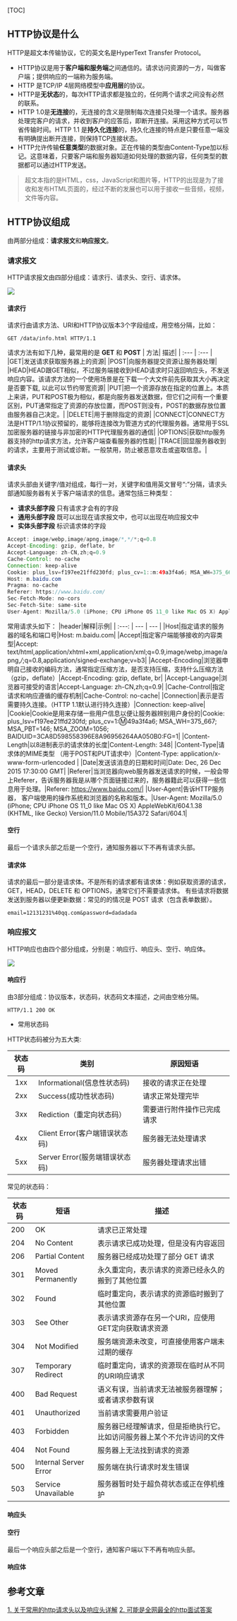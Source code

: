 [TOC]
## HTTP协议是什么
HTTP是超文本传输协议，它的英文名是HyperText Transfer Protocol。

- HTTP协议是用于**客户端和服务端**之间通信的。请求访问资源的一方，叫做客户端；提供响应的一端称为服务端。
- HTTP 是TCP/IP 4层网络模型中**应用层**的协议。
- HTTP是**无状态**的，每次HTTP请求都是独立的，任何两个请求之间没有必然的联系。
- HTTP 1.0是**无连接**的，无连接的含义是限制每次连接只处理一个请求。服务器处理完客户的请求，并收到客户的应答后，即断开连接。采用这种方式可以节省传输时间。HTTP 1.1 是**持久化连接**的，持久化连接的特点是只要任意一端没有明确提出断开连接，则保持TCP连接状态。
- HTTP允许传输**任意类型**的数据对象。正在传输的类型由Content-Type加以标记。这意味着，只要客户端和服务器知道如何处理的数据内容，任何类型的数据都可以通过HTTP发送。

> 超文本指的是HTML，css，JavaScript和图片等，HTTP的出现是为了接收和发布HTML页面的，经过不断的发展也可以用于接收一些音频，视频，文件等内容。

## HTTP协议组成
由两部分组成：**请求报文**和**响应报文**。

### 请求报文
HTTP请求报文由四部分组成：请求行、请求头、空行、请求体。

![](./images/2.png)

#### 请求行

请求行由请求方法、URI和HTTP协议版本3个字段组成，用空格分隔，比如：
```
GET /data/info.html HTTP/1.1
```
请求方法有如下几种，最常用的是 **GET** 和 **POST**
|  方法|  描述|
| :--- | :--- |
|GET|发送请求获取服务器上的资源|
|POST|向服务器提交资源让服务器处理|
|HEAD|HEAD跟GET相似，不过服务端接收到HEAD请求时只返回响应头，不发送响应内容。该请求方法的一个使用场景是在下载一个大文件前先获取其大小再决定是否要下载, 以此可以节约带宽资源|
|PUT|把一个资源存放在指定的位置上。本质上来讲，PUT和POST极为相似，都是向服务器发送数据，但它们之间有一个重要区别，PUT通常指定了资源的存放位置，而POST则没有，POST的数据存放位置由服务器自己决定。|
|DELETE|用于删除指定的资源|
|CONNECT|CONNECT方法是HTTP/1.1协议预留的，能够将连接改为管道方式的代理服务器。通常用于SSL加密服务器的链接与非加密的HTTP代理服务器的通信|
|OPTIONS|获取http服务器支持的http请求方法，允许客户端查看服务器的性能|
|TRACE|回显服务器收到的请求，主要用于测试或诊断。一般禁用，防止被恶意攻击或盗取信息。|

#### 请求头

请求头部由关键字/值对组成，每行一对，关键字和值用英文冒号“:”分隔，请求头部通知服务器有关于客户端请求的信息。通常包括三种类型：
- **请求头部字段** 只有请求才会有的字段
- **通用头部字段** 既可以出现在请求报文中，也可以出现在响应报文中
- **实体头部字段** 标识请求体的字段

```java
Accept: image/webp,image/apng,image/*,*/*;q=0.8
Accept-Encoding: gzip, deflate, br
Accept-Language: zh-CN,zh;q=0.9
Cache-Control: no-cache
Connection: keep-alive
Cookie: plus_lsv=f197ee21ffd230fd; plus_cv=1::m:49a3f4a6; MSA_WH=375_667; MSA_PBT=146; MSA_ZOOM=1056; BAIDUID=3CA8D598558396E8A96956264AA050B0:FG=1
Host: m.baidu.com
Pragma: no-cache
Referer: https://www.baidu.com/
Sec-Fetch-Mode: no-cors
Sec-Fetch-Site: same-site
User-Agent: Mozilla/5.0 (iPhone; CPU iPhone OS 11_0 like Mac OS X) AppleWebKit/604.1.38 (KHTML, like Gecko) Version/11.0 Mobile/15A372 Safari/604.1
```
常用请求头如下：
|header|解释|示例|
| :---: | --- | --- |
|Host|指定请求的服务器的域名和端口号|Host: m.baidu.com|
|Accept|指定客户端能够接收的内容类型|Accept: text/html,application/xhtml+xml,application/xml;q=0.9,image/webp,image/apng,*/*;q=0.8,application/signed-exchange;v=b3|
|Accept-Encoding|浏览器申明自己接收的编码方法，通常指定压缩方法，是否支持压缩，支持什么压缩方法（gzip，deflate）|Accept-Encoding: gzip, deflate, br|
|Accept-Language|浏览器可接受的语言|Accept-Language: zh-CN,zh;q=0.9|
|Cache-Control|指定请求和响应遵循的缓存机制|Cache-Control: no-cache|
|Connection|表示是否需要持久连接。（HTTP 1.1默认进行持久连接）|Connection: keep-alive|
|Cookie|Cookie是用来存储一些用户信息以便让服务器辨别用户身份的|Cookie: plus_lsv=f197ee21ffd230fd; plus_cv=1::m:49a3f4a6; MSA_WH=375_667; MSA_PBT=146; MSA_ZOOM=1056; BAIDUID=3CA8D598558396E8A96956264AA050B0:FG=1|
|Content-Length|以8进制表示的请求体的长度|Content-Length: 348|
|Content-Type|请求体的MIME类型 （用于POST和PUT请求中）|Content-Type: application/x-www-form-urlencoded	|
|Date|发送该消息的日期和时间|Date: Dec, 26 Dec 2015 17:30:00 GMT|
|Referer|当浏览器向web服务器发送请求的时候，一般会带上Referer，告诉服务器我是从哪个页面链接过来的，服务器籍此可以获得一些信息用于处理。|Referer: https://www.baidu.com/|
|User-Agent|告诉HTTP服务器， 客户端使用的操作系统和浏览器的名称和版本。|User-Agent: Mozilla/5.0 (iPhone; CPU iPhone OS 11_0 like Mac OS X) AppleWebKit/604.1.38 (KHTML, like Gecko) Version/11.0 Mobile/15A372 Safari/604.1|

#### 空行
最后一个请求头部之后是一个空行，通知服务器以下不再有请求头部。
#### 请求体
请求的最后一部分是请求体。不是所有的请求都有请求体：例如获取资源的请求，GET，HEAD，DELETE 和 OPTIONS，通常它们不需要请求体。 有些请求将数据发送到服务器以便更新数据：常见的的情况是 POST 请求（包含表单数据）。
```
email=12131231%40qq.com&password=dadadada
```

### 响应报文

HTTP响应也由四个部分组成，分别是：响应行、响应头、空行、响应体。

![](./images/3.png)

#### 响应行
由3部分组成：协议版本，状态码，状态码文本描述，之间由空格分隔。
```
HTTP/1.1 200 OK
```
- 常用状态码

HTTP状态码被分为五大类:

|状态码|类别|原因短语|
| :---: | --- | --- |
|1xx|Informational(信息性状态码)|接收的请求正在处理|
|2xx|Success(成功性状态码)|请求正常处理完毕|
|3xx|Rediction（重定向状态码）|需要进行附件操作已完成请求|
|4xx|Client Error(客户端错误状态码)|服务器无法处理请求|
|5xx|Server Error(服务端错误状态码)|服务器处理请求出错|

常见的状态码：

|状态码|短语|描述|
| --- | --- | --- |
|200|OK|请求已正常处理|
|204|No Content|表示请求已成功处理，但是没有内容返回|
|206|Partial Content|服务器已经成功处理了部分 GET 请求|
|301|Moved Permanently|永久重定向，表示请求的资源已经永久的搬到了其他位置|
|302|Found|临时重定向，表示请求的资源临时搬到了其他位置|
|303|See Other|表示请求资源存在另一个URI，应使用GET定向获取请求资源|
|304|Not Modified|服务端资源未改变，可直接使用客户端未过期的缓存|
|307|Temporary Redirect|临时重定向，请求的资源现在临时从不同的URI响应请求|
|400|Bad Request|语义有误，当前请求无法被服务器理解；或者请求参数有误|
|401|Unauthorized|当前请求需要用户验证|
|403|Forbidden|服务器已经理解请求，但是拒绝执行它。比如访问服务器上某个不允许访问的文件|
|404|Not Found|服务器上无法找到请求的资源|
|500|Internal Server Error|服务端在执行请求时发生错误|
|503|Service Unavailable|服务器暂时处于超负荷状态或正在停机维护|

#### 响应头

#### 空行
最后一个响应头部之后是一个空行，通知客户端以下不再有响应头部。
#### 响应体

## 参考文章
[1. 关于常用的http请求头以及响应头详解](https://juejin.im/post/5c17d3cd5188250d9e604628)
[2. 可能是全网最全的http面试答案](https://juejin.im/post/5d032b77e51d45777a126183#heading-6)

